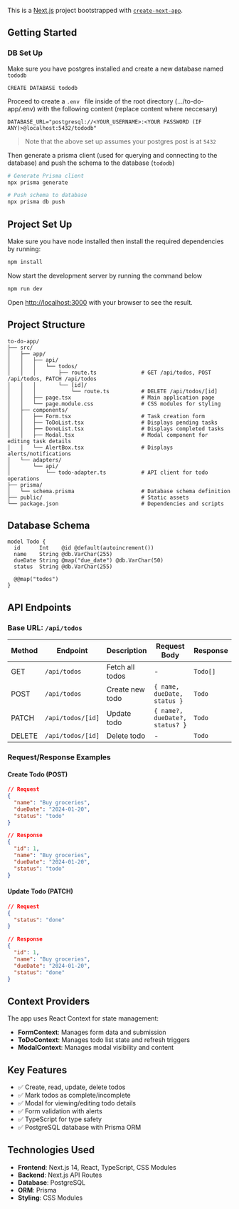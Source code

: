 This is a [Next.js](https://nextjs.org) project bootstrapped with [`create-next-app`](https://nextjs.org/docs/app/api-reference/cli/create-next-app).

## Getting Started

### DB Set Up
Make sure you have postgres installed and create a new database named `tododb`

```
CREATE DATABASE tododb
```

Proceed to create a `.env ` file inside of the root directory (.../to-do-app/.env) with the following content (replace content where neccesary)

```
DATABASE_URL="postgresql://<YOUR_USERNAME>:<YOUR PASSWORD (IF ANY)>@localhost:5432/tododb"
```
> Note that the above set up assumes your postgres post is at `5432`

Then generate a prisma client (used for querying and connecting to the database) and push the schema to the database (`tododb`)

```bash
# Generate Prisma client
npx prisma generate

# Push schema to database
npx prisma db push
```

## Project Set Up
Make sure you have node installed then install the required dependencies by running:

```bash
npm install
```
Now start the development server by running the command below

```bash
npm run dev
```
Open [http://localhost:3000](http://localhost:3000) with your browser to see the result.

## Project Structure

```
to-do-app/
├── src/
│   ├── app/
│   │   ├── api/
│   │   │   └── todos/
│   │   │       ├── route.ts              # GET /api/todos, POST /api/todos, PATCH /api/todos
│   │   │       └── [id]/
│   │   │           └── route.ts          # DELETE /api/todos/[id]
│   │   ├── page.tsx                      # Main application page
│   │   └── page.module.css               # CSS modules for styling
│   ├── components/
│   │   ├── Form.tsx                      # Task creation form
│   │   ├── ToDoList.tsx                  # Displays pending tasks
│   │   ├── DoneList.tsx                  # Displays completed tasks
│   │   ├── Modal.tsx                     # Modal component for editing task details 
│   │   └── AlertBox.tsx                  # Displays alerts/notifications
│   └── adapters/
│       └── api/
│           └── todo-adapter.ts           # API client for todo operations
├── prisma/
│   └── schema.prisma                     # Database schema definition
├── public/                               # Static assets
└── package.json                          # Dependencies and scripts
```

## Database Schema

```prisma
model Todo {
  id      Int    @id @default(autoincrement())
  name    String @db.VarChar(255)
  dueDate String @map("due_date") @db.VarChar(50)
  status  String @db.VarChar(255)

  @@map("todos")
}
```

## API Endpoints

### Base URL: `/api/todos`

| Method | Endpoint | Description | Request Body | Response |
|--------|----------|-------------|--------------|----------|
| GET | `/api/todos` | Fetch all todos | - | `Todo[]` |
| POST | `/api/todos` | Create new todo | `{ name, dueDate, status }` | `Todo` |
| PATCH | `/api/todos/[id]` | Update todo | `{ name?, dueDate?, status? }` | `Todo` |
| DELETE | `/api/todos/[id]` | Delete todo | - | `Todo` |

### Request/Response Examples

#### Create Todo (POST)
```json
// Request
{
  "name": "Buy groceries",
  "dueDate": "2024-01-20",
  "status": "todo"
}

// Response
{
  "id": 1,
  "name": "Buy groceries",
  "dueDate": "2024-01-20",
  "status": "todo"
}
```

#### Update Todo (PATCH)
```json
// Request
{
  "status": "done"
}

// Response
{
  "id": 1,
  "name": "Buy groceries",
  "dueDate": "2024-01-20",
  "status": "done"
}
```

## Context Providers

The app uses React Context for state management:

- **FormContext**: Manages form data and submission
- **ToDoContext**: Manages todo list state and refresh triggers
- **ModalContext**: Manages modal visibility and content

## Key Features

- ✅ Create, read, update, delete todos
- ✅ Mark todos as complete/incomplete
- ✅ Modal for viewing/editing todo details
- ✅ Form validation with alerts
- ✅ TypeScript for type safety
- ✅ PostgreSQL database with Prisma ORM

## Technologies Used

- **Frontend**: Next.js 14, React, TypeScript, CSS Modules
- **Backend**: Next.js API Routes
- **Database**: PostgreSQL
- **ORM**: Prisma
- **Styling**: CSS Modules
